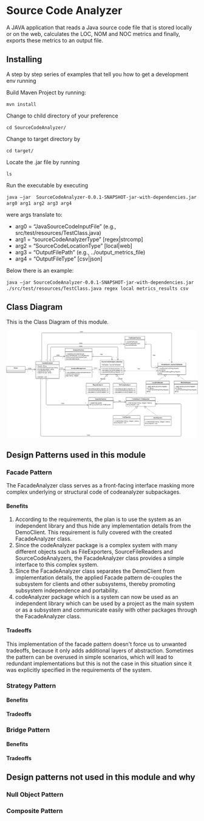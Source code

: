 # Source Code Analyzer 

A JAVA application that reads a Java source code file that is stored locally or on the web, 
calculates the LOC, NOM and NOC metrics and finally, exports these metrics to an output file.

## Installing

A step by step series of examples that tell you how to get a development env running

Build Maven Project by running:

```
mvn install
```

Change to child directory of your preference

```
cd SourceCodeAnalyzer/
```

Change to target directory by

```
cd target/
```

Locate the .jar file by running

```
ls
```

Run the executable by executing
```
java –jar  SourceCodeAnalyzer-0.0.1-SNAPSHOT-jar-with-dependencies.jar arg0 arg1 arg2 arg3 arg4
```
were args translate to: 	
+ arg0 = “JavaSourceCodeInputFile” (e.g., src/test/resources/TestClass.java)
+ arg1 = “sourceCodeAnalyzerType” [regex|strcomp]
+ arg2 = “SourceCodeLocationType” [local|web]
+ arg3 = “OutputFilePath” (e.g., ../output_metrics_file)
+ arg4 = “OutputFileType” [csv|json]

Below there is an example:
```
java –jar SourceCodeAnalyzer-0.0.1-SNAPSHOT-jar-with-dependencies.jar ./src/test/resources/TestClass.java regex local metrics_results csv
```
## Class Diagram
This is the Class Diagram of this module.

![class diagram](SourceCodeAnalyzer/images/classDiagram.png "Class Diagram")

## Design Patterns used in this module

### Facade Pattern
The FacadeAnalyzer class serves as a front-facing interface masking more complex underlying or
structural code of codeanalyzer subpackages. 

#### Benefits
1. According to the requirements, the plan is to use the system as an independent library and thus hide any
implementation details from the DemoClient. This requirement is fully covered with the created FacadeAnalyzer class.
2. Since the codeAnalyzer package is a complex system with many different objects such as FileExporters, SourceFileReaders and SourceCodeAnalyzers, the 
FacadeAnalyzer class provides a simple interface to this complex system.
3. Since the FacadeAnalyzer class separates the DemoClient from implementation details, the applied Facade pattern de-couples the subsystem for clients and other
subsystems, thereby promoting subsystem independence and portability.
4. codeAnalyzer package which is a system can now be used as an independent library which can be used by a project as the main system or as a subsystem
and communicate easily with other packages through the FacadeAnalyzer class.

#### Tradeoffs
This implementation of the facade pattern doesn't force us to unwanted tradeoffs, because it only adds additional layers of abstraction.
Sometimes the pattern can be overused in simple scenarios, which will lead to redundant implementations but this is not the case in this situation 
since it was explicitly specified in the requirements of the system.

### Strategy Pattern

#### Benefits

#### Tradeoffs

### Bridge Pattern

#### Benefits

#### Tradeoffs

## Design patterns not used in this module and why

### Null Object Pattern

### Composite Pattern
